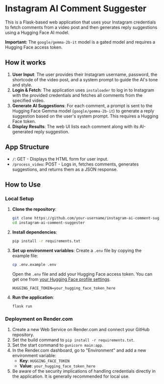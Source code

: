 # Instagram AI Comment Suggester

This is a Flask-based web application that uses your Instagram credentials to fetch comments from a video post and then generates reply suggestions using a Hugging Face AI model.

**Important:** The `google/gemma-2b-it` model is a gated model and requires a Hugging Face access token.

## How it works

1.  **User Input**: The user provides their Instagram username, password, the shortcode of the video post, and a system prompt to guide the AI's tone and style.
2.  **Login & Fetch**: The application uses `instaloader` to log in to Instagram with the provided credentials and fetches all comments from the specified video.
3.  **Generate AI Suggestions**: For each comment, a prompt is sent to the Hugging Face Gemma model (`google/gemma-2b-it`) to generate a reply suggestion based on the user's system prompt. This requires a Hugging Face token.
4.  **Display Results**: The web UI lists each comment along with its AI-generated reply suggestion.

## App Structure

*   `/`: GET - Displays the HTML form for user input.
*   `/process_video`: POST - Logs in, fetches comments, generates suggestions, and returns them as a JSON response.

## How to Use

### Local Setup

1.  **Clone the repository**:
    ```bash
    git clone https://github.com/your-username/instagram-ai-comment-suggester.git
    cd instagram-ai-comment-suggester
    ```
2.  **Install dependencies**:
    ```bash
    pip install -r requirements.txt
    ```
3.  **Set up environment variables**:
    Create a `.env` file by copying the example file:
    ```bash
    cp .env.example .env
    ```
    Open the `.env` file and add your Hugging Face access token. You can get one from [your Hugging Face profile settings](https://huggingface.co/settings/tokens).
    ```
    HUGGING_FACE_TOKEN=your_hugging_face_token_here
    ```
4.  **Run the application**:
    ```bash
    flask run
    ```

### Deployment on Render.com

1.  Create a new Web Service on Render.com and connect your GitHub repository.
2.  Set the build command to `pip install -r requirements.txt`.
3.  Set the start command to `gunicorn main:app`.
4.  In the Render.com dashboard, go to "Environment" and add a new environment variable:
    *   **Key**: `HUGGING_FACE_TOKEN`
    *   **Value**: `your_hugging_face_token_here`
5.  Be aware of the security implications of handling credentials directly in the application. It is generally recommended for local use.
